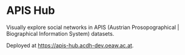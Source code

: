 # APIS Hub

Visually explore social networks in APIS (Austrian Prosopographical | Biographical Information
System) datasets.

Deployed at <https://apis-hub.acdh-dev.oeaw.ac.at>.
